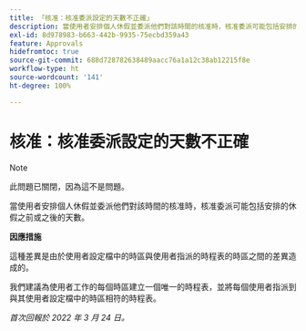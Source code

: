 ```yaml
---
title: 「核准：核准委派設定的天數不正確」
description: 當使用者安排個人休假並委派他們對該時間的核准時，核准委派可能包括安排的休假之前或之後的天數。
exl-id: 8d978983-b663-442b-9935-75ecbd359a43
feature: Approvals
hidefromtoc: true
source-git-commit: 688d728782638489aacc76a1a12c38ab12215f8e
workflow-type: ht
source-wordcount: '141'
ht-degree: 100%

---
```


# 核准：核准委派設定的天數不正確

>[!NOTE]
>
>此問題已關閉，因為這不是問題。

當使用者安排個人休假並委派他們對該時間的核准時，核准委派可能包括安排的休假之前或之後的天數。

**因應措施**

這種差異是由於使用者設定檔中的時區與使用者指派的時程表的時區之間的差異造成的。

我們建議為使用者工作的每個時區建立一個唯一的時程表，並將每個使用者指派到與其使用者設定檔中的時區相符的時程表。

_首次回報於 2022 年 3 月 24 日。_
